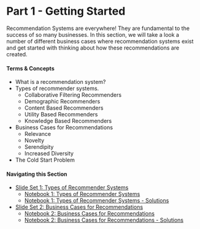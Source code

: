# Part 1 - Getting Started

Recommendation Systems are everywhere! They are fundamental to the success of so many businesses.  In this section, we will take a look a number of different business cases where recommendation systems exist and get started with thinking about how these recommendations are created.


#### Terms & Concepts

- What is a recommendation system?
- Types of recommender systems.
    - Collaborative Filtering Recommenders
    - Demographic Recommenders
    - Content Based Recommenders
    - Utility Based Recommenders
    - Knowledge Based Recommenders
- Business Cases for Recommendations
    - Relevance
    - Novelty
    - Serendipity
    - Increased Diversity
- The Cold Start Problem

#### Navigating this Section

- [Slide Set 1: Types of Recommender Systems](https://github.com/jbernhard-nw/rec-workshop/blob/master/Part%201%20-%20Getting%20Started/slides/Recommendations_Types.pdf)
    - [Notebook 1: Types of Recommender Systems](https://github.com/jbernhard-nw/rec-workshop/blob/master/Part%201%20-%20Getting%20Started/notebooks/Types-of-Recommendation-Systems.ipynb)
    - [Notebook 1: Types of Recommender Systems - Solutions](https://github.com/jbernhard-nw/rec-workshop/blob/master/Part%201%20-%20Getting%20Started/notebooks/solutions/Types-of-Recommendation-Systems-solutions.ipynb)
- [Slide Set 2: Business Cases for Recommendations](https://github.com/jbernhard-nw/rec-workshop/blob/master/Part%201%20-%20Getting%20Started/slides/PartI_%20Business%20Cases.pdf)
    - [Notebook 2: Business Cases for Recommendations]()
    - [Notebook 2: Business Cases for Recommendations - Solutions]()
